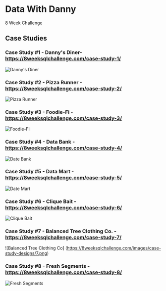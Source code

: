 # Data With Danny
8 Week Challenge
## Case Studies
### Case Study #1 - Danny's Diner- https://8weeksqlchallenge.com/case-study-1/
![Danny's Diner](https://8weeksqlchallenge.com/images/case-study-designs/1.png)
### Case Study #2 - Pizza Runner - https://8weeksqlchallenge.com/case-study-2/ 
![Pizza Runner](https://8weeksqlchallenge.com/images/case-study-designs/2.png)
### Case Study #3 - Foodie-Fi - https://8weeksqlchallenge.com/case-study-3/
![Foodie-Fi](https://8weeksqlchallenge.com/images/case-study-designs/3.png)
### Case Study #4 - Data Bank - https://8weeksqlchallenge.com/case-study-4/ 
![Date Bank](https://8weeksqlchallenge.com/images/case-study-designs/4.png)
### Case Study #5 - Data Mart - https://8weeksqlchallenge.com/case-study-5/
![Date Mart](https://8weeksqlchallenge.com/images/case-study-designs/5.png)
### Case Study #6 - Clique Bait - https://8weeksqlchallenge.com/case-study-6/
![Clique Bait](https://8weeksqlchallenge.com/images/case-study-designs/6.png)
### Case Study #7 - Balanced Tree Clothing Co. - https://8weeksqlchallenge.com/case-study-7/ 
![Balanced Tree Clothing Co] (https://8weeksqlchallenge.com/images/case-study-designs/7.png)
### Case Study #8 - Fresh Segments - https://8weeksqlchallenge.com/case-study-8/ 
![Fresh Segments](https://8weeksqlchallenge.com/images/case-study-designs/8.png)
